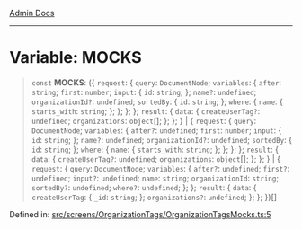 [Admin Docs](/)

***

# Variable: MOCKS

> `const` **MOCKS**: (\{ `request`: \{ `query`: `DocumentNode`; `variables`: \{ `after`: `string`; `first`: `number`; `input`: \{ `id`: `string`; \}; `name?`: `undefined`; `organizationId?`: `undefined`; `sortedBy`: \{ `id`: `string`; \}; `where`: \{ `name`: \{ `starts_with`: `string`; \}; \}; \}; \}; `result`: \{ `data`: \{ `createUserTag?`: `undefined`; `organizations`: `object`[]; \}; \}; \} \| \{ `request`: \{ `query`: `DocumentNode`; `variables`: \{ `after?`: `undefined`; `first`: `number`; `input`: \{ `id`: `string`; \}; `name?`: `undefined`; `organizationId?`: `undefined`; `sortedBy`: \{ `id`: `string`; \}; `where`: \{ `name`: \{ `starts_with`: `string`; \}; \}; \}; \}; `result`: \{ `data`: \{ `createUserTag?`: `undefined`; `organizations`: `object`[]; \}; \}; \} \| \{ `request`: \{ `query`: `DocumentNode`; `variables`: \{ `after?`: `undefined`; `first?`: `undefined`; `input?`: `undefined`; `name`: `string`; `organizationId`: `string`; `sortedBy?`: `undefined`; `where?`: `undefined`; \}; \}; `result`: \{ `data`: \{ `createUserTag`: \{ `_id`: `string`; \}; `organizations?`: `undefined`; \}; \}; \})[]

Defined in: [src/screens/OrganizationTags/OrganizationTagsMocks.ts:5](https://github.com/PalisadoesFoundation/talawa-admin/blob/main/src/screens/OrganizationTags/OrganizationTagsMocks.ts#L5)
